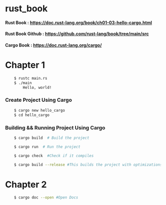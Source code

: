 # rust_book

#### Rust Book : https://doc.rust-lang.org/book/ch01-03-hello-cargo.html

#### Rust Book Github : https://github.com/rust-lang/book/tree/main/src

#### Cargo Book : https://doc.rust-lang.org/cargo/

# Chapter 1

```bash
    $ rustc main.rs
    $ ./main
        Hello, world!
```

### Create Project Using Cargo

```bash
    $ cargo new hello_cargo
    $ cd hello_cargo

```

### Building && Running Project Using Cargo

```bash
    $ cargo build  # Build the project

    $ cargo run  # Run the project

    $ cargo check  #Check if it compiles

    $ cargo build --release #This builds the project with optimizations
```

# Chapter 2

```bash
    $ cargo doc --open #Open Docs
```
